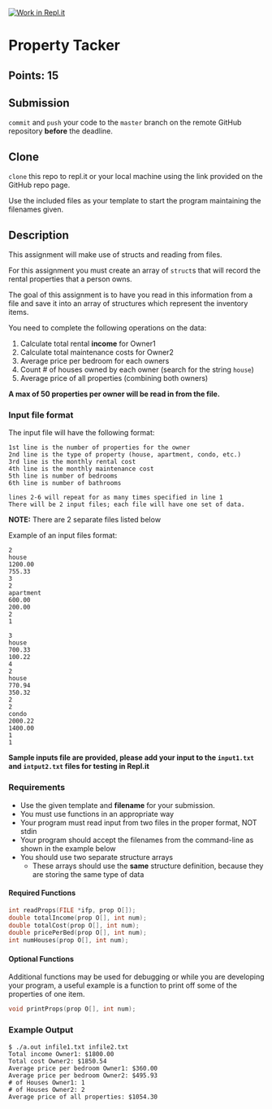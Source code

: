 [![Work in Repl.it](https://classroom.github.com/assets/work-in-replit-14baed9a392b3a25080506f3b7b6d57f295ec2978f6f33ec97e36a161684cbe9.svg)](https://classroom.github.com/online_ide?assignment_repo_id=3382932&assignment_repo_type=AssignmentRepo)
# Property Tacker
## Points: 15

## Submission
`commit` and `push` your code to the `master` branch on the remote GitHub repository **before** the deadline.

## Clone
`clone` this repo to repl.it or your local machine using the link provided on the GitHub repo page.

Use the included files as your template to start the program maintaining the filenames given.

## Description
This assignment will make use of structs and reading from files.

For this assignment you must create an array of `struct`s that will record the rental properties that a person owns.

The goal of this assignment is to have you read in this information from a file and save it into an array of structures which represent the inventory items.

You need to complete the following operations on the data:
1. Calculate total rental **income** for Owner1
2. Calculate total maintenance costs for Owner2
3. Average price per bedroom for each owners
4. Count # of houses owned by each owner (search for the string `house`)
5. Average price of all properties (combining both owners)

**A max of 50 properties per owner will be read in from the file.**

### Input file format
The input file will have the following format:
```
1st line is the number of properties for the owner
2nd line is the type of property (house, apartment, condo, etc.)
3rd line is the monthly rental cost
4th line is the monthly maintenance cost
5th line is number of bedrooms
6th line is number of bathrooms

lines 2-6 will repeat for as many times specified in line 1
There will be 2 input files; each file will have one set of data.
```

**NOTE:** There are 2 separate files listed below

Example of an input files format:
```
2
house
1200.00
755.33
3
2
apartment
600.00
200.00
2
1
```
```
3
house
700.33
100.22
4
2
house
770.94
350.32
2
2
condo
2000.22
1400.00
1
1
```

**Sample inputs file are provided, please add your input to the `input1.txt` and `intput2.txt` files for testing in Repl.it**

### Requirements
* Use the given template and **filename** for your submission.
* You must use functions in an appropriate way
* Your program must read input from two files in the proper format, NOT stdin
* Your program should accept the filenames from the command-line as shown in the example below
* You should use two separate structure arrays
    * These arrays should use the **same** structure definition, because they are storing the same type of data

#### Required Functions
```c
int readProps(FILE *ifp, prop O[]);
double totalIncome(prop O[], int num);
double totalCost(prop O[], int num);
double pricePerBed(prop O[], int num);
int numHouses(prop O[], int num);
```

#### Optional Functions
Additional functions may be used for debugging or while you are developing your program, a useful example is a function to print off some of the properties of one item.
```c
void printProps(prop O[], int num);
```

### Example Output
```
$ ./a.out infile1.txt infile2.txt
Total income Owner1: $1800.00
Total cost Owner2: $1850.54
Average price per bedroom Owner1: $360.00
Average price per bedroom Owner2: $495.93
# of Houses Owner1: 1
# of Houses Owner2: 2
Average price of all properties: $1054.30
```
